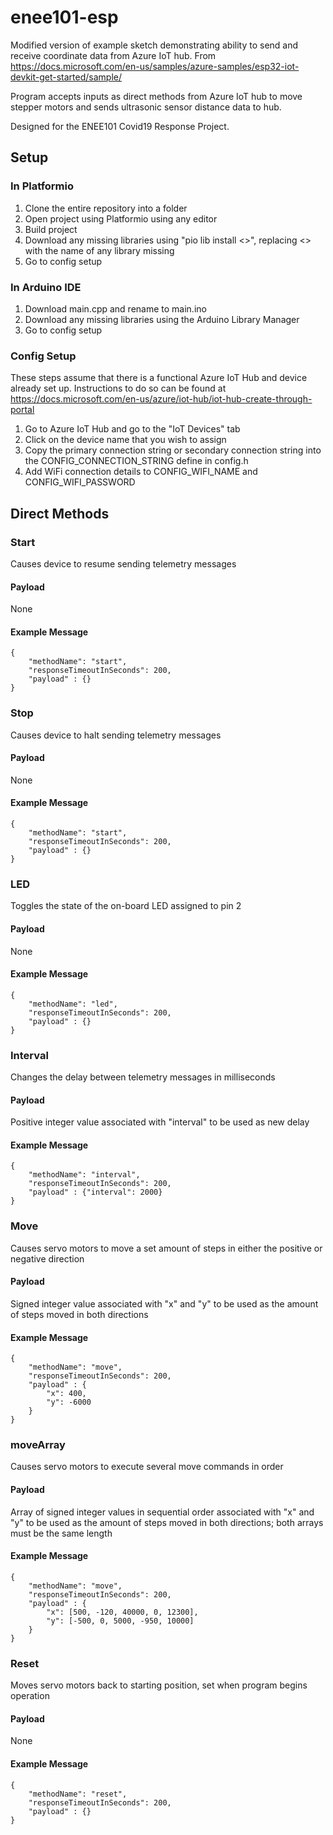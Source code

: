 # enee101-esp

Modified version of example sketch demonstrating ability to send and receive coordinate data from Azure IoT hub. From https://docs.microsoft.com/en-us/samples/azure-samples/esp32-iot-devkit-get-started/sample/

Program accepts inputs as direct methods from Azure IoT hub to move stepper motors and sends ultrasonic sensor distance data to hub. 

Designed for the ENEE101 Covid19 Response Project. 

## Setup

### In Platformio

1. Clone the entire repository into a folder 
2. Open project using Platformio using any editor
3. Build project
4. Download any missing libraries using "pio lib install <>", replacing <> with the name of any library missing
5. Go to config setup

### In Arduino IDE

1. Download main.cpp and rename to main.ino
2. Download any missing libraries using the Arduino Library Manager
3. Go to config setup

### Config Setup
These steps assume that there is a functional Azure IoT Hub and device already set up. Instructions to do so can be found at https://docs.microsoft.com/en-us/azure/iot-hub/iot-hub-create-through-portal

1. Go to Azure IoT Hub and go to the "IoT Devices" tab
2. Click on the device name that you wish to assign
3. Copy the primary connection string or secondary connection string into the CONFIG_CONNECTION_STRING define in config.h
4. Add WiFi connection details to CONFIG_WIFI_NAME and CONFIG_WIFI_PASSWORD

## Direct Methods

### Start

Causes device to resume sending telemetry messages

#### Payload

None

#### Example Message

```
{
    "methodName": "start",
    "responseTimeoutInSeconds": 200,
    "payload" : {}
}
```

### Stop

Causes device to halt sending telemetry messages

#### Payload

None

#### Example Message

```
{
    "methodName": "start",
    "responseTimeoutInSeconds": 200,
    "payload" : {}
}
```

### LED

Toggles the state of the on-board LED assigned to pin 2

#### Payload

None

#### Example Message

```
{
    "methodName": "led",
    "responseTimeoutInSeconds": 200,
    "payload" : {}
}
```

### Interval

Changes the delay between telemetry messages in milliseconds

#### Payload

Positive integer value associated with "interval" to be used as new delay

#### Example Message

```
{
    "methodName": "interval",
    "responseTimeoutInSeconds": 200,
    "payload" : {"interval": 2000}
}
```

### Move

Causes servo motors to move a set amount of steps in either the positive or negative direction

#### Payload

Signed integer value associated with "x" and "y" to be used as the amount of steps moved in both directions

#### Example Message

```
{
    "methodName": "move",
    "responseTimeoutInSeconds": 200,
    "payload" : {
        "x": 400,
        "y": -6000
    }
}
```

### moveArray

Causes servo motors to execute several move commands in order

#### Payload

Array of signed integer values in sequential order associated with "x" and "y" to be used as the amount of steps moved in both directions; both arrays must be the same length

#### Example Message

```
{
    "methodName": "move",
    "responseTimeoutInSeconds": 200,
    "payload" : {
        "x": [500, -120, 40000, 0, 12300],
        "y": [-500, 0, 5000, -950, 10000]
    }
}
```

### Reset

Moves servo motors back to starting position, set when program begins operation

#### Payload

None

#### Example Message

```
{
    "methodName": "reset",
    "responseTimeoutInSeconds": 200,
    "payload" : {}
}
```